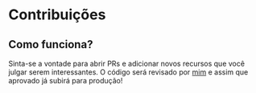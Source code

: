 # Contribuições

## Como funciona?

Sinta-se a vontade para abrir PRs e adicionar novos recursos que você julgar serem interessantes. O código será revisado por <a href="https://github.com/geovane-gc">mim</a> e assim que aprovado já subirá para produção!
